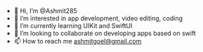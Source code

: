 - 👋 Hi, I’m @Ashmit285
- 👀 I’m interested in app development, video editing, coding
- 🌱 I’m currently learning UIKit and SwiftUI
- 💞️ I’m looking to collaborate on developing apps based on swift
- 📫 How to reach me ashmitgoel@gmail.com

<!---
Ashmit285/Ashmit285 is a ✨ special ✨ repository because its `README.md` (this file) appears on your GitHub profile.
You can click the Preview link to take a look at your changes.
--->
